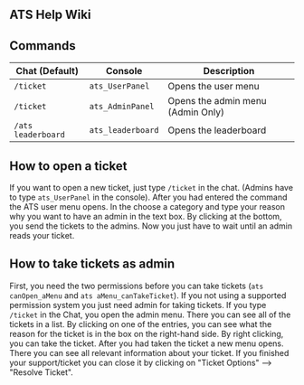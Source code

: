 ## ATS Help Wiki

## Commands

| Chat (Default) | Console | Description |
| --- | --- | --- |
| `/ticket` | `ats_UserPanel` | Opens the user menu |
| `/ticket` | `ats_AdminPanel` | Opens the admin menu (Admin Only) |
| `/ats leaderboard` | `ats_leaderboard` | Opens the leaderboard |

## How to open a ticket
If you want to open a new ticket, just type `/ticket` in the chat. (Admins have to type `ats_UserPanel` in the console). After you had entered the command the ATS user menu opens. In the choose a category and type your reason why you want to have an admin in the text box. By clicking at the bottom, you send the tickets to the admins. Now you just have to wait until an admin reads your ticket.

## How to take tickets as admin
First, you need the two permissions before you can take tickets (`ats canOpen_aMenu` and `ats aMenu_canTakeTicket`). If you not using a supported permission system you just need admin for taking tickets. If you type `/ticket` in the Chat, you open the admin menu. There you can see all of the tickets in a list. By clicking on one of the entries, you can see what the reason for the ticket is in the box on the right-hand side. By right clicking, you can take the ticket. After you had taken the ticket a new menu opens. There you can see all relevant information about your ticket. If you finished your support/ticket you can close it by clicking on "Ticket Options" --> "Resolve Ticket".
